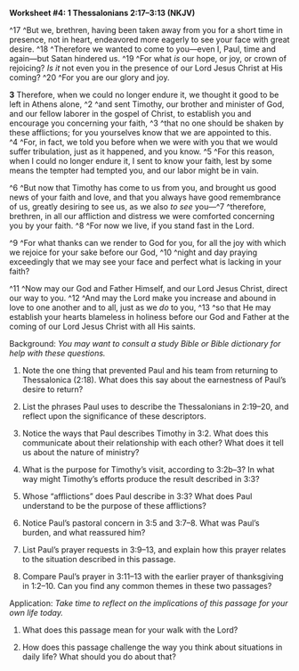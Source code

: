 **Worksheet \#4: 1 Thessalonians 2:17–3:13 <span style="font-variant:small-caps;">(NKJV)</span>**

^17 ^But we, brethren, having been taken away from you for a short time in presence, not in heart, endeavored more eagerly to see your face with great desire. ^18 ^Therefore we wanted to come to you—even I, Paul, time and again—but Satan hindered us. ^19 ^For what *is* our hope, or joy, or crown of rejoicing? *Is it* not even you in the presence of our Lord Jesus Christ at His coming? ^20 ^For you are our glory and joy.

**3** Therefore, when we could no longer endure it, we thought it good to be left in Athens alone, ^2 ^and sent Timothy, our brother and minister of God, and our fellow laborer in the gospel of Christ, to establish you and encourage you concerning your faith, ^3 ^that no one should be shaken by these afflictions; for you yourselves know that we are appointed to this. ^4 ^For, in fact, we told you before when we were with you that we would suffer tribulation, just as it happened, and you know. ^5 ^For this reason, when I could no longer endure it, I sent to know your faith, lest by some means the tempter had tempted you, and our labor might be in vain.

^6 ^But now that Timothy has come to us from you, and brought us good news of your faith and love, and that you always have good remembrance of us, greatly desiring to see us, as we also *to see* you—^7 ^therefore, brethren, in all our affliction and distress we were comforted concerning you by your faith. ^8 ^For now we live, if you stand fast in the Lord.

^9 ^For what thanks can we render to God for you, for all the joy with which we rejoice for your sake before our God, ^10 ^night and day praying exceedingly that we may see your face and perfect what is lacking in your faith?

^11 ^Now may our God and Father Himself, and our Lord Jesus Christ, direct our way to you. ^12 ^And may the Lord make you increase and abound in love to one another and to all, just as we *do* to you, ^13 ^so that He may establish your hearts blameless in holiness before our God and Father at the coming of our Lord Jesus Christ with all His saints.

Background: *You may want to consult a study Bible or Bible dictionary for help with these questions.*

1.  Note the one thing that prevented Paul and his team from returning to Thessalonica (2:18). What does this say about the earnestness of Paul’s desire to return?

2.  List the phrases Paul uses to describe the Thessalonians in 2:19–20, and reflect upon the significance of these descriptors.

3.  Notice the ways that Paul describes Timothy in 3:2. What does this communicate about their relationship with each other? What does it tell us about the nature of ministry?

4.  What is the purpose for Timothy’s visit, according to 3:2b–3? In what way might Timothy’s efforts produce the result described in 3:3?

5.  Whose “afflictions” does Paul describe in 3:3? What does Paul understand to be the purpose of these afflictions?

6.  Notice Paul’s pastoral concern in 3:5 and 3:7–8. What was Paul’s burden, and what reassured him?

7.  List Paul’s prayer requests in 3:9–13, and explain how this prayer relates to the situation described in this passage.

8.  Compare Paul’s prayer in 3:11–13 with the earlier prayer of thanksgiving in 1:2–10. Can you find any common themes in these two passages?

Application: *Take time to reflect on the implications of this passage for your own life today.*

1.  What does this passage mean for your walk with the Lord?

2.  How does this passage challenge the way you think about situations in daily life? What should you do about that?


